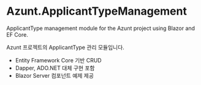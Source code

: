 # Azunt.ApplicantTypeManagement

ApplicantType management module for the Azunt project using Blazor and EF Core.

Azunt 프로젝트의 ApplicantType 관리 모듈입니다.

- Entity Framework Core 기반 CRUD
- Dapper, ADO.NET 대체 구현 포함
- Blazor Server 컴포넌트 예제 제공